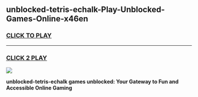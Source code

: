 
## unblocked-tetris-echalk-Play-Unblocked-Games-Online-x46en
<h3>
<a href="https://premium76.site?title=unblocked-tetris-echalk&ref=25A">CLICK TO PLAY</a></h3>
<hr>

<h3>
<a href="https://premium76.site?title=unblocked-tetris-echalk&ref=25A">CLICK 2 PLAY</a>
  
</h3>

<a href="https://premium76.site?title=unblocked-tetris-echalk&ref=25A"><img src="https://clearcache.store/games.png"></a>


**unblocked-tetris-echalk games unblocked: Your Gateway to Fun and Accessible Online Gaming**

